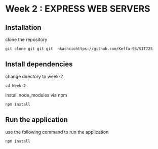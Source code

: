 # Week 2 : EXPRESS WEB SERVERS

## Installation 
clone the repository
```
git clone git git git  nkachciohttps://github.com/Keffa-98/SIT725 
```

## Install dependencies

change directory to week-2

```
cd Week-2
```

install node_modules via npm 

`npm install
`

## Run the application

use the following command to run the application
```
npm install
```